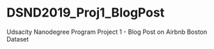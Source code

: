 # DSND2019_Proj1_BlogPost
Udsacity Nanodegree Program Project 1 - Blog Post on Airbnb Boston Dataset

